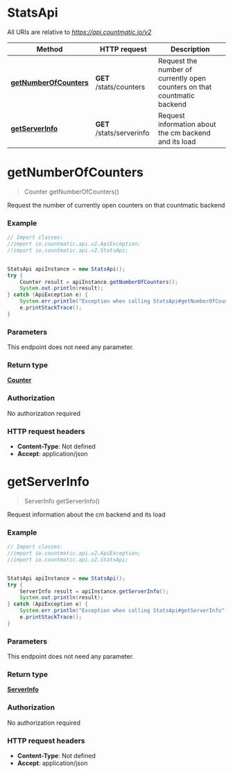# StatsApi

All URIs are relative to *https://api.countmatic.io/v2*

Method | HTTP request | Description
------------- | ------------- | -------------
[**getNumberOfCounters**](StatsApi.md#getNumberOfCounters) | **GET** /stats/counters | Request the number of currently open counters on that countmatic backend
[**getServerInfo**](StatsApi.md#getServerInfo) | **GET** /stats/serverinfo | Request information about the cm backend and its load


<a name="getNumberOfCounters"></a>
# **getNumberOfCounters**
> Counter getNumberOfCounters()

Request the number of currently open counters on that countmatic backend

### Example
```java
// Import classes:
//import io.countmatic.api.v2.ApiException;
//import io.countmatic.api.v2.StatsApi;


StatsApi apiInstance = new StatsApi();
try {
    Counter result = apiInstance.getNumberOfCounters();
    System.out.println(result);
} catch (ApiException e) {
    System.err.println("Exception when calling StatsApi#getNumberOfCounters");
    e.printStackTrace();
}
```

### Parameters
This endpoint does not need any parameter.

### Return type

[**Counter**](Counter.md)

### Authorization

No authorization required

### HTTP request headers

 - **Content-Type**: Not defined
 - **Accept**: application/json

<a name="getServerInfo"></a>
# **getServerInfo**
> ServerInfo getServerInfo()

Request information about the cm backend and its load

### Example
```java
// Import classes:
//import io.countmatic.api.v2.ApiException;
//import io.countmatic.api.v2.StatsApi;


StatsApi apiInstance = new StatsApi();
try {
    ServerInfo result = apiInstance.getServerInfo();
    System.out.println(result);
} catch (ApiException e) {
    System.err.println("Exception when calling StatsApi#getServerInfo");
    e.printStackTrace();
}
```

### Parameters
This endpoint does not need any parameter.

### Return type

[**ServerInfo**](ServerInfo.md)

### Authorization

No authorization required

### HTTP request headers

 - **Content-Type**: Not defined
 - **Accept**: application/json


